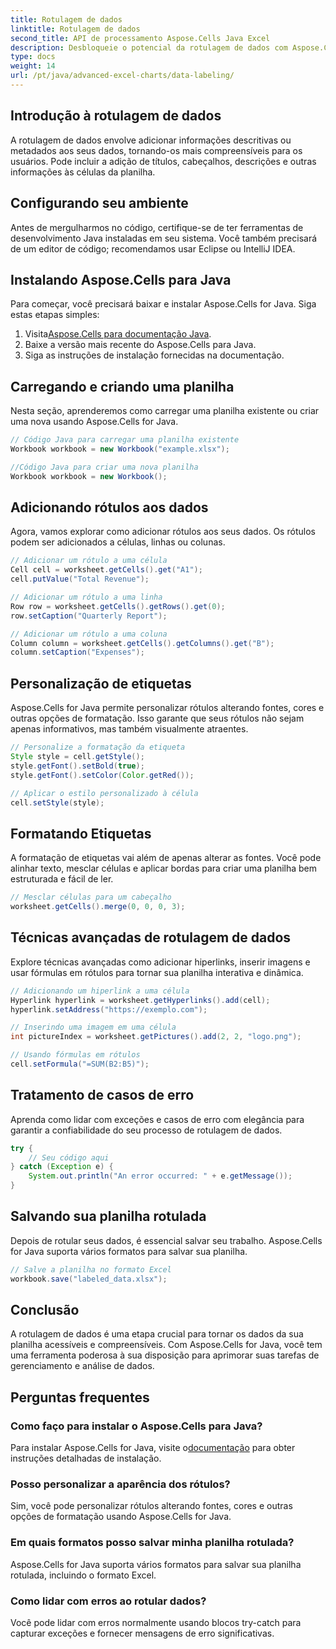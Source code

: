```yaml
---
title: Rotulagem de dados
linktitle: Rotulagem de dados
second_title: API de processamento Aspose.Cells Java Excel
description: Desbloqueie o potencial da rotulagem de dados com Aspose.Cells para Java. Aprenda técnicas passo a passo.
type: docs
weight: 14
url: /pt/java/advanced-excel-charts/data-labeling/
---
```


## Introdução à rotulagem de dados

A rotulagem de dados envolve adicionar informações descritivas ou metadados aos seus dados, tornando-os mais compreensíveis para os usuários. Pode incluir a adição de títulos, cabeçalhos, descrições e outras informações às células da planilha.

## Configurando seu ambiente

Antes de mergulharmos no código, certifique-se de ter ferramentas de desenvolvimento Java instaladas em seu sistema. Você também precisará de um editor de código; recomendamos usar Eclipse ou IntelliJ IDEA.

## Instalando Aspose.Cells para Java

Para começar, você precisará baixar e instalar Aspose.Cells for Java. Siga estas etapas simples:

1.  Visita[Aspose.Cells para documentação Java](https://reference.aspose.com/cells/java/).
2. Baixe a versão mais recente do Aspose.Cells para Java.
3. Siga as instruções de instalação fornecidas na documentação.

## Carregando e criando uma planilha

Nesta seção, aprenderemos como carregar uma planilha existente ou criar uma nova usando Aspose.Cells for Java.

```java
// Código Java para carregar uma planilha existente
Workbook workbook = new Workbook("example.xlsx");

//Código Java para criar uma nova planilha
Workbook workbook = new Workbook();
```

## Adicionando rótulos aos dados

Agora, vamos explorar como adicionar rótulos aos seus dados. Os rótulos podem ser adicionados a células, linhas ou colunas.

```java
// Adicionar um rótulo a uma célula
Cell cell = worksheet.getCells().get("A1");
cell.putValue("Total Revenue");

// Adicionar um rótulo a uma linha
Row row = worksheet.getCells().getRows().get(0);
row.setCaption("Quarterly Report");

// Adicionar um rótulo a uma coluna
Column column = worksheet.getCells().getColumns().get("B");
column.setCaption("Expenses");
```

## Personalização de etiquetas

Aspose.Cells for Java permite personalizar rótulos alterando fontes, cores e outras opções de formatação. Isso garante que seus rótulos não sejam apenas informativos, mas também visualmente atraentes.

```java
// Personalize a formatação da etiqueta
Style style = cell.getStyle();
style.getFont().setBold(true);
style.getFont().setColor(Color.getRed());

// Aplicar o estilo personalizado à célula
cell.setStyle(style);
```

## Formatando Etiquetas

A formatação de etiquetas vai além de apenas alterar as fontes. Você pode alinhar texto, mesclar células e aplicar bordas para criar uma planilha bem estruturada e fácil de ler.

```java
// Mesclar células para um cabeçalho
worksheet.getCells().merge(0, 0, 0, 3);
```

## Técnicas avançadas de rotulagem de dados

Explore técnicas avançadas como adicionar hiperlinks, inserir imagens e usar fórmulas em rótulos para tornar sua planilha interativa e dinâmica.

```java
// Adicionando um hiperlink a uma célula
Hyperlink hyperlink = worksheet.getHyperlinks().add(cell);
hyperlink.setAddress("https://exemplo.com");

// Inserindo uma imagem em uma célula
int pictureIndex = worksheet.getPictures().add(2, 2, "logo.png");

// Usando fórmulas em rótulos
cell.setFormula("=SUM(B2:B5)");
```

## Tratamento de casos de erro

Aprenda como lidar com exceções e casos de erro com elegância para garantir a confiabilidade do seu processo de rotulagem de dados.

```java
try {
    // Seu código aqui
} catch (Exception e) {
    System.out.println("An error occurred: " + e.getMessage());
}
```

## Salvando sua planilha rotulada

Depois de rotular seus dados, é essencial salvar seu trabalho. Aspose.Cells for Java suporta vários formatos para salvar sua planilha.

```java
// Salve a planilha no formato Excel
workbook.save("labeled_data.xlsx");
```

## Conclusão

A rotulagem de dados é uma etapa crucial para tornar os dados da sua planilha acessíveis e compreensíveis. Com Aspose.Cells for Java, você tem uma ferramenta poderosa à sua disposição para aprimorar suas tarefas de gerenciamento e análise de dados.

## Perguntas frequentes

### Como faço para instalar o Aspose.Cells para Java?

 Para instalar Aspose.Cells for Java, visite o[documentação](https://reference.aspose.com/cells/java/) para obter instruções detalhadas de instalação.

### Posso personalizar a aparência dos rótulos?

Sim, você pode personalizar rótulos alterando fontes, cores e outras opções de formatação usando Aspose.Cells for Java.

### Em quais formatos posso salvar minha planilha rotulada?

Aspose.Cells for Java suporta vários formatos para salvar sua planilha rotulada, incluindo o formato Excel.

### Como lidar com erros ao rotular dados?

Você pode lidar com erros normalmente usando blocos try-catch para capturar exceções e fornecer mensagens de erro significativas.